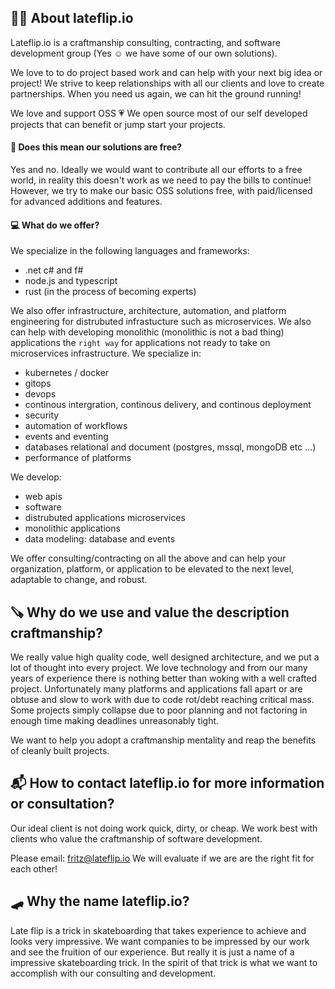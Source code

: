 ## 🙋‍♀️ About lateflip.io

Lateflip.io is a craftmanship consulting, contracting, and software development group (Yes ☺ we have some of our own solutions). 

We love to to do project based work and can help with your next big idea or project! We strive to keep relationships with all our clients and love to create partnerships. When you need us again, we can hit the ground running! 

We love and support OSS 💗 We open source most of our self developed projects that can benefit or jump start your projects. 

#### 💸 Does this mean our solutions are free? 

Yes and no. Ideally we would want to contribute all our efforts to a free world, in reality this doesn't work as we need to pay the bills to continue! However, we try to make our basic OSS solutions free, with paid/licensed for advanced additions and features.

#### 💻 What do we offer?

We specialize in the following languages and frameworks: 
- .net c# and f#
- node.js and typescript
- rust (in the process of becoming experts)

We also offer infrastructure, architecture, automation, and platform engineering for distrubuted infrastucture such as microservices. We also can help with developing monolithic (monolithic is not a bad thing) applications the `right way` for applications not ready to take on microservices infrastructure. We specialize in: 
- kubernetes / docker
- gitops
- devops
- continous intergration, continous delivery, and continous deployment
- security
- automation of workflows
- events and eventing
- databases relational and document (postgres, mssql, mongoDB etc ...)
- performance of platforms

We develop: 
- web apis
- software
- distrubuted applications microservices
- monolithic applications
- data modeling: database and events

We offer consulting/contracting on all the above and can help your organization, platform, or application to be elevated to the next level, adaptable to change, and robust. 

## 🪚 Why do we use and value the description craftmanship? 

We really value high quality code, well designed architecture, and we put a lot of thought into every project. We love technology and from our many years of experience there is nothing better than woking with a well crafted project. Unfortunately many platforms and applications fall apart or are obtuse and slow to work with due to code rot/debt reaching critical mass. Some projects simply collapse due to poor planning and not factoring in enough time making deadlines unreasonably tight.   

We want to help you adopt a craftmanship mentality and reap the benefits of cleanly built projects.

## 📬 How to contact lateflip.io for more information or consultation?
Our ideal client is not doing work quick, dirty, or cheap. We work best with clients who value the craftmanship of software development.

Please email: fritz@lateflip.io 
We will evaluate if we are are the right fit for each other! 

## 🛹 Why the name lateflip.io? 

Late flip is a trick in skateboarding that takes experience to achieve and looks very impressive. We want companies to be impressed by our work and see the fruition of our experience. But really it is just a name of a impressive skateboarding trick. In the spirit of that trick is what we want to accomplish with our consulting and development. 


<!--

**Here are some ideas to get you started:**

🙋‍♀️ A short introduction - what is your organization all about?
🌈 Contribution guidelines - how can the community get involved?
👩‍💻 Useful resources - where can the community find your docs? Is there anything else the community should know?
🍿 Fun facts - what does your team eat for breakfast?
🧙 Remember, you can do mighty things with the power of [Markdown](https://docs.github.com/github/writing-on-github/getting-started-with-writing-and-formatting-on-github/basic-writing-and-formatting-syntax)
-->
